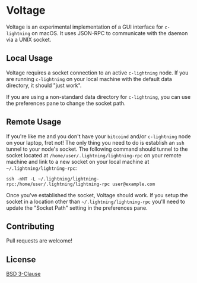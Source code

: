 # Voltage

Voltage is an experimental implementation of a GUI interface for `c-lightning` on macOS. It uses JSON-RPC to communicate with the daemon via a UNIX socket.

## Local Usage

Voltage requires a socket connection to an active `c-lightning` node. If you are running `c-lightning` on your local machine with the default data directory, it should "just work".

If you are using a non-standard data directory for `c-lightning`, you can use the preferences pane to change the socket path.

## Remote Usage

If you're like me and you don't have your `bitcoind` and/or `c-lightning` node on your laptop, fret not! The only thing you need to do is establish an `ssh` tunnel to your node's socket. The following command should tunnel to the socket located at `/home/user/.lightning/lightning-rpc` on your remote machine and link to a new socket on your local machine at `~/.lightning/lightning-rpc`:

    ssh -nNT -L ~/.lightning/lightning-rpc:/home/user/.lightning/lightning-rpc user@example.com

Once you've established the socket, Voltage should work. If you setup the socket in a location other than `~/.lightning/lightning-rpc` you'll need to update the "Socket Path" setting in the preferences pane.

## Contributing

Pull requests are welcome!

## License

[BSD 3-Clause](LICENSE.md)

